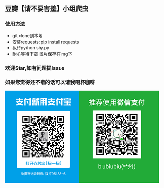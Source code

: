 ## 豆瓣【请不要害羞】小组爬虫

### 使用方法
- git clone到本地
- 安装requests: pip install requests
- 执行python shy.py
- 耐心等待下载 图片保存在img下

### 欢迎Star,如有问题提Issue

### 如果您觉得还不错的话可以请我喝杯咖啡

![wxpay](MyPay.png)
